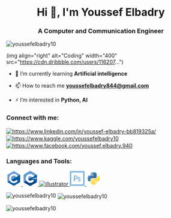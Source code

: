 <h1 align="center">Hi 👋, I'm Youssef Elbadry</h1>
<h3 align="center">A Computer and Communication Engineer</h3>

<p align="left"> <img src="https://komarev.com/ghpvc/?username=youssefelbadry10&label=Profile%20views&color=0e75b6&style=flat" alt="youssefelbadry10" /> </p>

(img align="right" alt="Coding" width="400" src="https://cdn.dribbble.com/users/116207...")



- 🌱 I’m currently learning **Artificial intelligence**

- 📫 How to reach me **youssefelbadry844@gmail.com**

- ⚡ I’m interested in **Python, AI**

<h3 align="left">Connect with me:</h3>
<p align="left">
<a href="https://linkedin.com/in/https://www.linkedin.com/in/youssef-elbadry-bb819325a/" target="blank"><img align="center" src="https://raw.githubusercontent.com/rahuldkjain/github-profile-readme-generator/master/src/images/icons/Social/linked-in-alt.svg" alt="https://www.linkedin.com/in/youssef-elbadry-bb819325a/" height="30" width="40" /></a>
<a href="https://kaggle.com/https://www.kaggle.com/youssefelbadry10" target="blank"><img align="center" src="https://raw.githubusercontent.com/rahuldkjain/github-profile-readme-generator/master/src/images/icons/Social/kaggle.svg" alt="https://www.kaggle.com/youssefelbadry10" height="30" width="40" /></a>
<a href="https://fb.com/https://www.facebook.com/youssef.elbadry.940" target="blank"><img align="center" src="https://raw.githubusercontent.com/rahuldkjain/github-profile-readme-generator/master/src/images/icons/Social/facebook.svg" alt="https://www.facebook.com/youssef.elbadry.940" height="30" width="40" /></a>
</p>

<h3 align="left">Languages and Tools:</h3>
<p align="left"> <a href="https://www.cprogramming.com/" target="_blank" rel="noreferrer"> <img src="https://raw.githubusercontent.com/devicons/devicon/master/icons/c/c-original.svg" alt="c" width="40" height="40"/> </a> <a href="https://www.w3schools.com/cpp/" target="_blank" rel="noreferrer"> <img src="https://raw.githubusercontent.com/devicons/devicon/master/icons/cplusplus/cplusplus-original.svg" alt="cplusplus" width="40" height="40"/> </a> <a href="https://www.adobe.com/in/products/illustrator.html" target="_blank" rel="noreferrer"> <img src="https://www.vectorlogo.zone/logos/adobe_illustrator/adobe_illustrator-icon.svg" alt="illustrator" width="40" height="40"/> </a> <a href="https://www.photoshop.com/en" target="_blank" rel="noreferrer"> <img src="https://raw.githubusercontent.com/devicons/devicon/master/icons/photoshop/photoshop-line.svg" alt="photoshop" width="40" height="40"/> </a> <a href="https://www.python.org" target="_blank" rel="noreferrer"> <img src="https://raw.githubusercontent.com/devicons/devicon/master/icons/python/python-original.svg" alt="python" width="40" height="40"/> </a> </p>

<p><img align="left" src="https://github-readme-stats.vercel.app/api/top-langs?username=youssefelbadry10&show_icons=true&locale=en&layout=compact" alt="youssefelbadry10" /></p>

<p>&nbsp;<img align="center" src="https://github-readme-stats.vercel.app/api?username=youssefelbadry10&show_icons=true&locale=en" alt="youssefelbadry10" /></p>

<p><img align="center" src="https://github-readme-streak-stats.herokuapp.com/?user=youssefelbadry10&" alt="youssefelbadry10" /></p>

